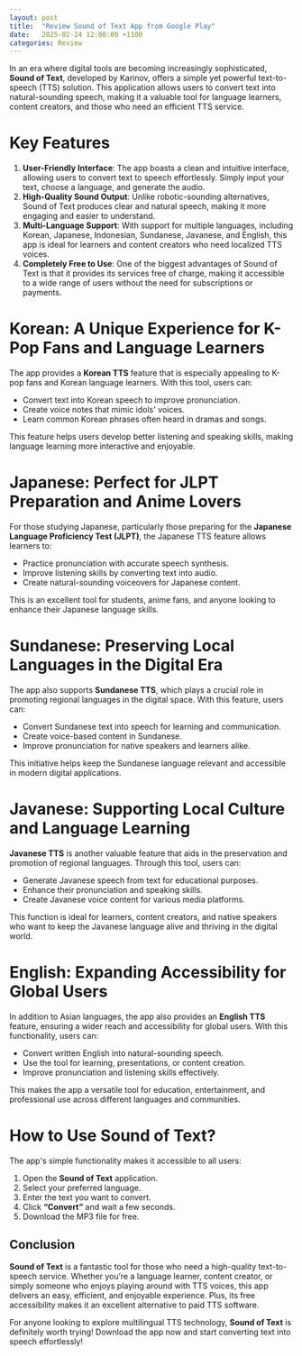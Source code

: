 ```yaml
---
layout: post
title:  "Review Sound of Text App from Google Play"
date:   2025-02-24 12:00:00 +1100
categories: Review
---
```


In an era where digital tools are becoming increasingly sophisticated, **Sound of Text**, developed by Karinov, offers a simple yet powerful text-to-speech (TTS) solution. This application allows users to convert text into natural-sounding speech, making it a valuable tool for language learners, content creators, and those who need an efficient TTS service.

# Key Features
1. **User-Friendly Interface**: The app boasts a clean and intuitive interface, allowing users to convert text to speech effortlessly. Simply input your text, choose a language, and generate the audio.
2. **High-Quality Sound Output**: Unlike robotic-sounding alternatives, Sound of Text produces clear and natural speech, making it more engaging and easier to understand.
3. **Multi-Language Support**: With support for multiple languages, including Korean, Japanese, Indonesian, Sundanese, Javanese, and English, this app is ideal for learners and content creators who need localized TTS voices.
4. **Completely Free to Use**: One of the biggest advantages of Sound of Text is that it provides its services free of charge, making it accessible to a wide range of users without the need for subscriptions or payments.

# Korean: A Unique Experience for K-Pop Fans and Language Learners
The app provides a **Korean TTS** feature that is especially appealing to K-pop fans and Korean language learners. With this tool, users can:
- Convert text into Korean speech to improve pronunciation.
- Create voice notes that mimic idols' voices.
- Learn common Korean phrases often heard in dramas and songs.

This feature helps users develop better listening and speaking skills, making language learning more interactive and enjoyable.

# Japanese: Perfect for JLPT Preparation and Anime Lovers
For those studying Japanese, particularly those preparing for the **Japanese Language Proficiency Test (JLPT)**, the Japanese TTS feature allows learners to:
- Practice pronunciation with accurate speech synthesis.
- Improve listening skills by converting text into audio.
- Create natural-sounding voiceovers for Japanese content.

This is an excellent tool for students, anime fans, and anyone looking to enhance their Japanese language skills.

# Sundanese: Preserving Local Languages in the Digital Era
The app also supports **Sundanese TTS**, which plays a crucial role in promoting regional languages in the digital space. With this feature, users can:
- Convert Sundanese text into speech for learning and communication.
- Create voice-based content in Sundanese.
- Improve pronunciation for native speakers and learners alike.

This initiative helps keep the Sundanese language relevant and accessible in modern digital applications.

# Javanese: Supporting Local Culture and Language Learning
**Javanese TTS** is another valuable feature that aids in the preservation and promotion of regional languages. Through this tool, users can:
- Generate Javanese speech from text for educational purposes.
- Enhance their pronunciation and speaking skills.
- Create Javanese voice content for various media platforms.

This function is ideal for learners, content creators, and native speakers who want to keep the Javanese language alive and thriving in the digital world.

# English: Expanding Accessibility for Global Users
In addition to Asian languages, the app also provides an **English TTS** feature, ensuring a wider reach and accessibility for global users. With this functionality, users can:
- Convert written English into natural-sounding speech.
- Use the tool for learning, presentations, or content creation.
- Improve pronunciation and listening skills effectively.

This makes the app a versatile tool for education, entertainment, and professional use across different languages and communities.

# How to Use Sound of Text?
The app's simple functionality makes it accessible to all users:
1. Open the **Sound of Text** application.
2. Select your preferred language.
3. Enter the text you want to convert.
4. Click **“Convert”** and wait a few seconds.
5. Download the MP3 file for free.

## Conclusion
**Sound of Text** is a fantastic tool for those who need a high-quality text-to-speech service. Whether you’re a language learner, content creator, or simply someone who enjoys playing around with TTS voices, this app delivers an easy, efficient, and enjoyable experience. Plus, its free accessibility makes it an excellent alternative to paid TTS software.

For anyone looking to explore multilingual TTS technology, **Sound of Text** is definitely worth trying! Download the app now and start converting text into speech effortlessly!
